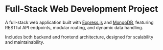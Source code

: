 # Full-Stack Web Development Project

A full-stack web application built with [Express.js](https://expressjs.com/) and [MongoDB](https://www.mongodb.com/), featuring RESTful API endpoints, modular routing, and dynamic data handling.

Includes both backend and frontend architecture, designed for scalability and maintainability.
